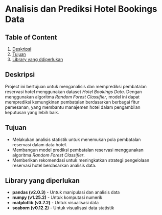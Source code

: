 # Analisis dan Prediksi Hotel Bookings Data

## Table of Content
1. [Deskripsi](#Deskripsi)
2. [Tujuan](#Tujuan)
3. [Library yang ddiperlukan](#Library)

## Deskripsi 
Project ini bertujuan untuk menganalisis dan memprediksi pembatalan reservasi hotel menggunakan dataset *Hotel Bookings Data*. Dengan menggunakan algoritma *Random Forest Classifier*, model ini dapat memprediksi kemungkinan pembatalan berdasarkan berbagai fitur pemesanan, yang membantu manajemen hotel dalam pengambilan keputusan yang lebih baik.

## Tujuan
- Melakukan analisis statistik untuk menemukan pola pembatalan reservasi dalam data hotel.
- Membangun model prediksi pembatalan reservasi menggunakan algoritma *Random Forest Classifier*.
- Memberikan rekomendasi untuk meningkatkan strategi pengelolaan reservasi hotel berdasarkan analisis data.

## Library yang diperlukan
-   **pandas (v2.0.3)** - Untuk manipulasi dan analisis data
-   **numpy (v1.25.2)** - Untuk komputasi numerik
-   **matplotlib (v3.7.2)** - Untuk visualisasi data
-   **seaborn (v0.12.2)** - Untuk visualisasi data statistik
  
